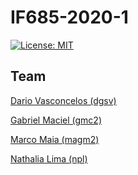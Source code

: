 # IF685-2020-1

[![License: MIT](https://img.shields.io/badge/License-MIT-yellow.svg)](https://opensource.org/licenses/MIT)


## Team

[Dario Vasconcelos (dgsv)](https:/github.com/dariogsv)

[Gabriel Maciel (gmc2)](https://github.com/Confucioo)

[Marco Maia (magm2)](https:/github.com/marcogmaia)

[Nathalia Lima (npl)](https:/github.com/naftalima)

